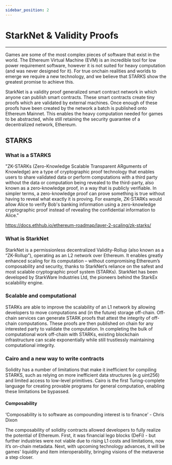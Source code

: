 ```yaml
---
sidebar_position: 2
---
```


# StarkNet & Validity Proofs
---

Games are some of the most complex pieces of software that exist in the world. The Ethereum Virtual Machine (EVM) is an incredible tool for low power requirement software, however it is not suited for heavy computation (and was never designed for it). For true onchain realities and worlds to emerge we require a new technology, and we believe that STARKS show the greatest promise to achieve this.

StarkNet is a validity proof generalized smart contract network in which anyone can publish smart contracts. These smart contracts create tiny proofs which are validated by external machines. Once enough of these proofs have been created by the network a batch is published onto Ethereum Mainnet. This enables the heavy computation needed for games to be abstracted, while still retaining the security guarantee of a decentralized network, Ethereum.


## STARKS

### What is a STARKS
"ZK-STARKs (Zero-Knowledge Scalable Transparent ARguments of Knowledge) are a type of cryptographic proof technology that enables users to share validated data or perform computations with a third party without the data or computation being revealed to the third-party, also known as a zero-knowledge proof, in a way that is publicly verifiable. In simpler terms, a zero-knowledge proof can prove something is true without having to reveal what exactly it is proving. For example, ZK-STARKs would allow Alice to verify Bob's banking information using a zero-knowledge cryptographic proof instead of revealing the confidential information to Alice."

https://docs.ethhub.io/ethereum-roadmap/layer-2-scaling/zk-starks/

### What is StarkNet 
StarkNet is a permissionless decentralized Validity-Rollup (also known as a “ZK-Rollup”), operating as an L2 network over Ethereum. It enables greatly enhanced scaling for its computation –  without compromising Ethereum’s composability and security, thanks to StarkNet’s reliance on the safest and most scalable cryptographic proof system (STARKs). StarkNet has been developed by StarkWare Industries Ltd, the pioneers behind the StarkEx scalability engine.

### Scalable and computational 
STARKs are able to improve the scalability of an L1 network by allowing developers to move computations and (in the future) storage off-chain. Off-chain services can generate STARK proofs that attest the integrity of off-chain computations. These proofs are then published on chain for any interested party to validate the computation. In completing the bulk of computational work off-chain with STARKs, existing blockchain infrastructure can scale exponentially while still trustlessly maintaining computational integrity.

### Cairo and a new way to write contracts
Solidity has a number of limitations that make it inefficient for compiling STARKS, such as relying on more inefficient data structures (e.g uint256) and limited access to low-level primitives. Cairo is the first Turing-complete language for creating provable programs for general computation, enabling these limitations be bypassed. 

#### Composability
‘Composability is to software as compounding interest is to finance’ - Chris Dixon

The composability of solidity contracts allowed developers to fully realize the potential of Ethereum. First, it was financial lego blocks (DeFi) - but further industries were not viable due to rising L1 costs and limitations, now it’s on-chain metadata. Next, with upcoming technology advances, it will be games' liquidity and item interoperability, bringing visions of the metaverse a step closer.
